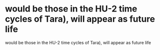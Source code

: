 # would be those in the HU-2 time cycles of Tara), will appear as future life

would be those in the HU-2 time cycles of Tara), will appear as future life